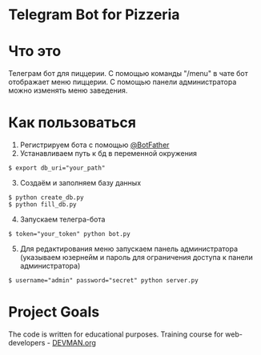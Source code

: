 # Telegram Bot for Pizzeria

# Что это

Телеграм бот для пиццерии. С помощью команды "/menu" в чате бот отображает меню пиццерии. С помощью панели администратора можно изменять меню заведения.

# Как пользоваться

1. Регистрируем бота с помощью [@BotFather](https://telegram.me/botfather)
2. Устанавливаем путь к бд в переменной окружения
```
$ export db_uri="your_path"
```

3. Создаём и заполняем базу данных

```
$ python create_db.py
$ python fill_db.py

```
4. Запускаем телегра-бота
```
$ token="your_token" python bot.py
```
5. Для редактирования меню запускаем панель администратора (указываем юзернейм и пароль для ограничения доступа к панели администратора)
```
$ username="admin" password="secret" python server.py
```
# Project Goals

The code is written for educational purposes. Training course for web-developers - [DEVMAN.org](https://devman.org)
